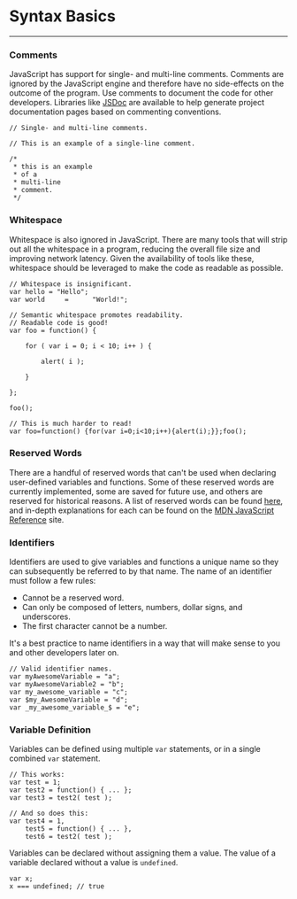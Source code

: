 # Syntax Basics

-------

### Comments

JavaScript has support for single- and multi-line comments. Comments are ignored by the JavaScript engine and therefore have no side-effects on the outcome of the program. Use comments to document the code for other developers. Libraries like [JSDoc](http://usejsdoc.org/ "JSDoc") are available to help generate project documentation pages based on commenting conventions.

```
// Single- and multi-line comments.

// This is an example of a single-line comment.

/*
 * this is an example
 * of a
 * multi-line
 * comment.
 */
```

### Whitespace

Whitespace is also ignored in JavaScript. There are many tools that will strip out all the whitespace in a program, reducing the overall file size and improving network latency. Given the availability of tools like these, whitespace should be leveraged to make the code as readable as possible.

```
// Whitespace is insignificant.
var hello = "Hello";
var world     =      "World!";
```

```
// Semantic whitespace promotes readability.
// Readable code is good!
var foo = function() {

	for ( var i = 0; i < 10; i++ ) {

		alert( i );

	}

};

foo();

// This is much harder to read!
var foo=function() {for(var i=0;i<10;i++){alert(i);}};foo();
```

### Reserved Words

There are a handful of reserved words that can't be used when declaring user-defined variables and functions. Some of these reserved words are currently implemented, some are saved for future use, and others are reserved for historical reasons. A list of reserved words can be found [here](/javascript-101/reserved-words/), and in-depth explanations for each can be found on the [MDN JavaScript Reference](https://developer.mozilla.org/en-US/docs/JavaScript/Reference/Reserved_Words "MDN Reserved Words.") site.

### Identifiers

Identifiers are used to give variables and functions a unique name so they can subsequently be referred to by that name. The name of an identifier must follow a few rules:

* Cannot be a reserved word.
* Can only be composed of letters, numbers, dollar signs, and underscores.
* The first character cannot be a number.

It's a best practice to name identifiers in a way that will make sense to you and other developers later on.

```
// Valid identifier names.
var myAwesomeVariable = "a";
var myAwesomeVariable2 = "b";
var my_awesome_variable = "c";
var $my_AwesomeVariable = "d";
var _my_awesome_variable_$ = "e";
```

### Variable Definition

Variables can be defined using multiple `var` statements, or in a single combined `var` statement.

```
// This works:
var test = 1;
var test2 = function() { ... };
var test3 = test2( test );

// And so does this:
var test4 = 1,
	test5 = function() { ... },
	test6 = test2( test );
```

Variables can be declared without assigning them a value. The value of a variable declared without a value is `undefined`.

```
var x;
x === undefined; // true
```
